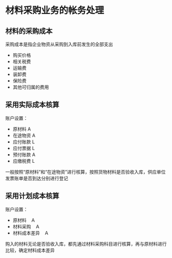 # 材料采购业务的帐务处理

## 材料的采购成本

采购成本是指企业物资从采购到入库前发生的全部支出

* 购买价格
* 相关税费
* 运输费
* 装卸费
* 保险费
* 其他可归属的费用

## 采用实际成本核算

账户设置：

* 原材料 A
* 在途物资 A
* 应付账款 L
* 应付票据 L
* 预付账款 A
* 应缴税费 L

一般按照“原材料”和“在途物资”进行核算，按照货物材料是否验收入库，供应单位发票账单是否到达分别进行登记

## 采用计划成本核算

账户设置：

* 原材料　Ａ
* 材料采购　Ａ
* 材料成本差异　Ａ

购入的材料无论是否验收入库，都先通过材料采购科目进行核算，再与原材料进行比较，确定材料成本差异